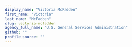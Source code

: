 ```yaml
---
display_name: "Victoria McFadden"
first_name: "Victoria"
last_name: "McFadden"
slug: victoria-mcfadden
agency_full_name: "U.S. General Services Administration"
github: ""
profile_source: ""
---
```

